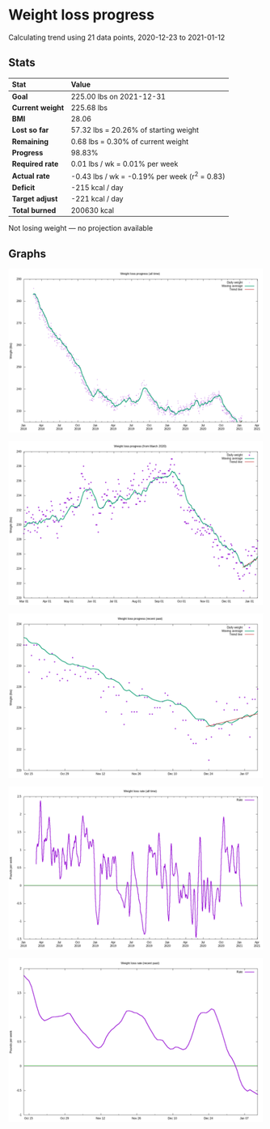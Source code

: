# Weight loss progress

Calculating trend using 21 data points, 2020-12-23 to 2021-01-12

## Stats

Stat|Value
:-|:-
**Goal**|225.00 lbs on 2021-12-31
**Current weight**|225.68 lbs
**BMI**|28.06
**Lost so far**|57.32 lbs = 20.26% of starting weight
**Remaining**|0.68 lbs =  0.30% of current  weight
**Progress**|98.83%
**Required rate**|0.01 lbs / wk = 0.01% per week
**Actual rate**|-0.43 lbs / wk = -0.19% per week  (r<sup>2</sup> = 0.83)
**Deficit**|-215 kcal / day
**Target adjust**|-221 kcal / day
**Total burned**|200630 kcal

Not losing weight &mdash; no projection available

## Graphs

![](weight-graph-alltime.png)

![](weight-graph-covid.png)

![](weight-graph-recent.png)

![](rate-graph-alltime.png)

![](rate-graph-recent.png)
